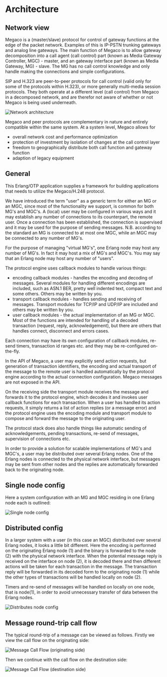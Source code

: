 <!--
%CopyrightBegin%

Copyright Ericsson AB 2023. All Rights Reserved.

Licensed under the Apache License, Version 2.0 (the "License");
you may not use this file except in compliance with the License.
You may obtain a copy of the License at

    http://www.apache.org/licenses/LICENSE-2.0

Unless required by applicable law or agreed to in writing, software
distributed under the License is distributed on an "AS IS" BASIS,
WITHOUT WARRANTIES OR CONDITIONS OF ANY KIND, either express or implied.
See the License for the specific language governing permissions and
limitations under the License.

%CopyrightEnd%
-->
# Architecture

## Network view

Megaco is a (master/slave) protocol for control of gateway functions at the edge
of the packet network. Examples of this is IP-PSTN trunking gateways and analog
line gateways. The main function of Megaco is to allow gateway decomposition
into a call agent (call control) part (known as Media Gateway Controller, MGC) -
master, and an gateway interface part (known as Media Gateway, MG) - slave. The
MG has no call control knowledge and only handle making the connections and
simple configurations.

SIP and H.323 are peer-to-peer protocols for call control (valid only for some
of the protocols within H.323), or more generally multi-media session protocols.
They both operate at a different level (call control) from Megaco in a
decomposed network, and are therefor not aware of whether or not Megaco is being
used underneath.

![Network architecture](assets/megaco_sys_arch.gif "Network architecture")

Megaco and peer protocols are complementary in nature and entirely compatible
within the same system. At a system level, Megaco allows for

- overall network cost and performance optimization
- protection of investment by isolation of changes at the call control layer
- freedom to geographically distribute both call function and gateway function
- adaption of legacy equipment

## General

This Erlang/OTP application supplies a framework for building applications that
needs to utilize the Megaco/H.248 protocol.

We have introduced the term "user" as a generic term for either an MG or an MGC,
since most of the functionality we support, is common for both MG's and MGC's. A
(local) user may be configured in various ways and it may establish any number
of connections to its counterpart, the remote user. Once a connection has been
established, the connection is supervised and it may be used for the purpose of
sending messages. N.B. according to the standard an MG is connected to at most
one MGC, while an MGC may be connected to any number of MG's.

For the purpose of managing "virtual MG's", one Erlang node may host any number
of MG's. In fact it may host a mix of MG's and MGC's. You may say that an Erlang
node may host any number of "users".

The protocol engine uses callback modules to handle various things:

- encoding callback modules - handles the encoding and decoding of messages.
  Several modules for handling different encodings are included, such as ASN.1
  BER, pretty well indented text, compact text and some others. Others may be
  written by you.
- transport callback modules - handles sending and receiving of messages.
  Transport modules for TCP/IP and UDP/IP are included and others may be written
  by you.
- user callback modules - the actual implementation of an MG or MGC. Most of the
  functions are intended for handling of a decoded transaction (request, reply,
  acknowledgement), but there are others that handles connect, disconnect and
  errors cases.

Each connection may have its own configuration of callback modules, re-send
timers, transaction id ranges etc. and they may be re-configured on-the-fly.

In the API of Megaco, a user may explicitly send action requests, but generation
of transaction identifiers, the encoding and actual transport of the message to
the remote user is handled automatically by the protocol engine according to the
actual connection configuration. Megaco messages are not exposed in the API.

On the receiving side the transport module receives the message and forwards it
to the protocol engine, which decodes it and invokes user callback functions for
each transaction. When a user has handled its action requests, it simply returns
a list of action replies (or a message error) and the protocol engine uses the
encoding module and transport module to compose and forward the message to the
originating user.

The protocol stack does also handle things like automatic sending of
acknowledgements, pending transactions, re-send of messages, supervision of
connections etc.

In order to provide a solution for scalable implementations of MG's and MGC's, a
user may be distributed over several Erlang nodes. One of the Erlang nodes is
connected to the physical network interface, but messages may be sent from other
nodes and the replies are automatically forwarded back to the originating node.

## Single node config

Here a system configuration with an MG and MGC residing in one Erlang node each
is outlined:

![Single node config](assets/single_node_config.gif "Single node config")

## Distributed config

In a larger system with a user (in this case an MGC) distributed over several
Erlang nodes, it looks a little bit different. Here the encoding is performed on
the originating Erlang node (1) and the binary is forwarded to the node (2) with
the physical network interface. When the potential message reply is received on
the interface on node (2), it is decoded there and then different actions will
be taken for each transaction in the message. The transaction reply will be
forwarded in its decoded form to the originating node (1) while the other types
of transactions will be handled locally on node (2).

Timers and re-send of messages will be handled on locally on one node, that is
node(1), in order to avoid unnecessary transfer of data between the Erlang
nodes.

![Distributes node config](assets/distr_node_config.gif "Distributes node config")

## Message round-trip call flow

The typical round-trip of a message can be viewed as follows. Firstly we view
the call flow on the originating side:

![Message Call Flow (originating side)](assets/call_flow.gif "Message Call Flow (originating side)")

Then we continue with the call flow on the destination side:

![Message Call Flow (destination side)](assets/call_flow_cont.gif "Message Call Flow (destination side)")
